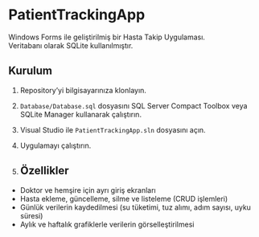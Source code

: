 # PatientTrackingApp

Windows Forms ile geliştirilmiş bir Hasta Takip Uygulaması.  
Veritabanı olarak SQLite kullanılmıştır.

## Kurulum

1. Repository’yi bilgisayarınıza klonlayın.
2. `Database/Database.sql` dosyasını SQL Server Compact Toolbox veya SQLite Manager kullanarak çalıştırın.
3. Visual Studio ile `PatientTrackingApp.sln` dosyasını açın.
4. Uygulamayı çalıştırın.
   
5. ## Özellikler
- Doktor ve hemşire için ayrı giriş ekranları  
- Hasta ekleme, güncelleme, silme ve listeleme (CRUD işlemleri)  
- Günlük verilerin kaydedilmesi (su tüketimi, tuz alımı, adım sayısı, uyku süresi)  
- Aylık ve haftalık grafiklerle verilerin görselleştirilmesi 
